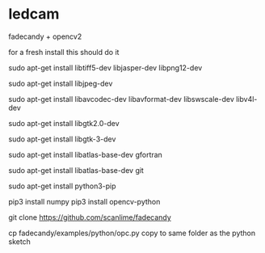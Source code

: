 # ledcam
fadecandy + opencv2

for a fresh install this should do it

sudo apt-get install libtiff5-dev libjasper-dev libpng12-dev

sudo apt-get install libjpeg-dev

sudo apt-get install libavcodec-dev libavformat-dev libswscale-dev libv4l-dev

sudo apt-get install libgtk2.0-dev

sudo apt-get install libgtk-3-dev

sudo apt-get install libatlas-base-dev gfortran

sudo apt-get install libatlas-base-dev git

sudo apt-get install python3-pip

pip3 install numpy 
pip3 install opencv-python

git clone https://github.com/scanlime/fadecandy

cp fadecandy/examples/python/opc.py copy to same folder as the python sketch

